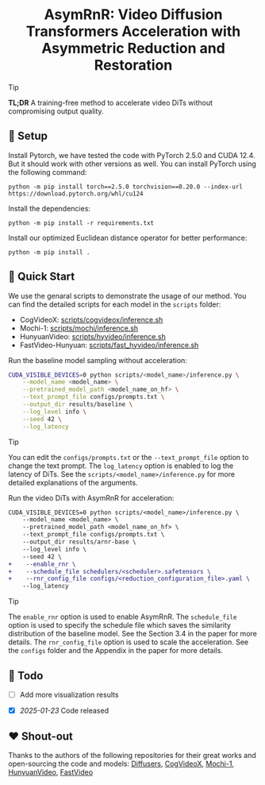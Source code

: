 <h1 align="center">
  AsymRnR: Video Diffusion Transformers Acceleration with Asymmetric Reduction and Restoration
</h1>

> [!TIP]
> **TL;DR** A training-free method to accelerate video DiTs without compromising output quality.


<!-- ## 🎨 (WIP) Gallery -->


## 🔧 Setup
Install Pytorch, we have tested the code with PyTorch 2.5.0 and CUDA 12.4. But it should work with other versions as well. You can install PyTorch using the following command:
```
python -m pip install torch==2.5.0 torchvision==0.20.0 --index-url https://download.pytorch.org/whl/cu124
```

Install the dependencies:
```
python -m pip install -r requirements.txt
```

Install our optimized Euclidean distance operator for better performance:
```
python -m pip install .
```


## 🚀 Quick Start
We use the genaral scripts to demonstrate the usage of our method. You can find the detailed scripts for each model in the `scripts` folder:
- CogVideoX: [scripts/cogvideox/inference.sh](scripts/cogvideox/inference.sh)
- Mochi-1: [scripts/mochi/inference.sh](scripts/mochi/inference.sh)
- HunyuanVideo: [scripts/hyvideo/inference.sh](scripts/hyvideo/inference.sh)
- FastVideo-Hunyuan: [scripts/fast_hyvideo/inference.sh](scripts/fast_hyvideo/inference.sh)

Run the baseline model sampling without acceleration:
```bash
CUDA_VISIBLE_DEVICES=0 python scripts/<model_name>/inference.py \
    --model_name <model_name> \
    --pretrained_model_path <model_name_on_hf> \
    --text_prompt_file configs/prompts.txt \
    --output_dir results/baseline \
    --log_level info \
    --seed 42 \
    --log_latency
```
> [!TIP]
> You can edit the `configs/prompts.txt` or the `--text_prompt_file` option to change the text prompt.
> The `log_latency` option is enabled to log the latency of DiTs.
> See the `scripts/<model_name>/inference.py` for more detailed explanations of the arguments.


Run the video DiTs with AsymRnR for acceleration:
```diff
CUDA_VISIBLE_DEVICES=0 python scripts/<model_name>/inference.py \
    --model_name <model_name> \
    --pretrained_model_path <model_name_on_hf> \
    --text_prompt_file configs/prompts.txt \
    --output_dir results/arnr-base \
    --log_level info \
    --seed 42 \
+    --enable_rnr \
+    --schedule_file schedulers/<scheduler>.safetensors \
+    --rnr_config_file configs/<reduction_configuration_file>.yaml \
    --log_latency
```
> [!TIP]
> The `enable_rnr` option is used to enable AsymRnR.
> The `schedule_file` option is used to specify the schedule file which saves the similarity distribution of the baseline model. See the Section 3.4 in the paper for more details.
> The `rnr_config_file` option is used to scale the acceleration. See the `configs` folder and the Appendix in the paper for more details.


## 🚧 Todo
- [ ] Add more visualization results
- [x] *2025-01-23* Code released


## :hearts: Shout-out
Thanks to the authors of the following repositories for their great works and open-sourcing the code and models: [Diffusers](https://github.com/huggingface/diffusers), [CogVideoX](https://github.com/THUDM/CogVideo), [Mochi-1](https://github.com/genmoai/mochi), [HunyuanVideo](https://github.com/Tencent/HunyuanVideo), [FastVideo](https://github.com/hao-ai-lab/FastVideo)